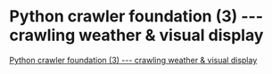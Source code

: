 # Python crawler foundation (3) --- crawling weather & visual display
[Python crawler foundation (3) --- crawling weather & visual display](https://aiwithcloud.com/2022/09/15/python_crawler_foundation_3_____crawling_weather__visual_display/)